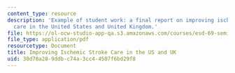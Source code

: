 ```yaml
---
content_type: resource
description: 'Example of student work: a final report on improving ischemic stroke
  care in the United States and United Kingdom.'
file: https://ol-ocw-studio-app-qa.s3.amazonaws.com/courses/esd-69-seminar-on-health-care-systems-innovation-fall-2010/30d78a289ddbc74a3cc44507f6bd29f8_MITESD_69F10_stroke_final.pdf
file_type: application/pdf
resourcetype: Document
title: Improving Ischemic Stroke Care in the US and UK
uid: 30d78a28-9ddb-c74a-3cc4-4507f6bd29f8
---
```

